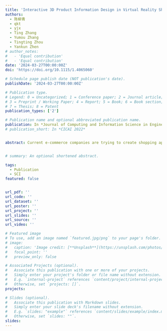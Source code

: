 ```yaml
---
title: 'Interactive 3D Product Information Design in Virtual Reality Shopping Application'
authors:
  - 陈柳青
  - qkt
  - yjx
  - Ting Zhang
  - Yumou Zhang
  - Tingting Zhou
  - Yankun Zhen
# author_notes:
#   - 'Equal contribution'
#   - 'Equal contribution'
date: '2024-03-27T00:00:00Z'
doi: 'https://doi.org/10.1115/1.4065060'

# Schedule page publish date (NOT publication's date).
publishDate: '2024-03-27T00:00:00Z'

# Publication type.
# Legend: 0 = Uncategorized; 1 = Conference paper; 2 = Journal article;
# 3 = Preprint / Working Paper; 4 = Report; 5 = Book; 6 = Book section;
# 7 = Thesis; 8 = Patent
publication_types: ['2']

# Publication name and optional abbreviated publication name.
publication: In *Journal of Computing and Information Science in Engineering*
# publication_short: In *CICAI 2022*


abstract: Current e-commerce companies are trying to create shopping applications in virtual reality (VR), because interactive 3D product information designs are believed to enrich the online shopping experience. However, existing designs of 3D product information have some shortcomings and lack of systematic guidance. Therefore, how to redesign the 3D product information in VR application is an essential challenge. In this work, we review and analyze previous design cases of 3D product information design and construct a design space, which contains three dimensions:visual presentation, user interaction, and spatial relation. Then nine new 3D information designs are produced by combining elements in the design space. After that, we investigate the users’ shopping experience and task efficiency based on the user evaluation results. The results indicate that, when adopting a specific spatial relation, both spatial memory and task efficiency are influenced by differences in the information formats of visual presentation dimension, while user experience is affected by differences in information presentation mode of visual presentation dimension. Finally, we provide suggestions and guidelines for future 3D information design.


# summary: An optional shortened abstract.

tags:
  - Publication
  - SCI
featured: false


url_pdf: ''
url_code: ''
url_dataset: ''
url_poster: ''
url_project: ''
url_slides: ''
url_source: ''
url_video: ''

# Featured image
# To use, add an image named `featured.jpg/png` to your page's folder.
# image:
#   caption: 'Image credit: [**Unsplash**](https://unsplash.com/photos/jdD8gXaTZsc)'
#   focal_point: ''
#   preview_only: false

# Associated Projects (optional).
#   Associate this publication with one or more of your projects.
#   Simply enter your project's folder or file name without extension.
#   E.g. `internal-project` references `content/project/internal-project/index.md`.
#   Otherwise, set `projects: []`.
projects: 

# Slides (optional).
#   Associate this publication with Markdown slides.
#   Simply enter your slide deck's filename without extension.
#   E.g. `slides: "example"` references `content/slides/example/index.md`.
#   Otherwise, set `slides: ""`.
slides:
---
```

<!-- 
{{% callout note %}}
Click the _Cite_ button above to demo the feature to enable visitors to import publication metadata into their reference management software.
{{% /callout %}}

Supplementary notes can be added here, including [code and math](https://wowchemy.com/docs/content/writing-markdown-latex/). -->
